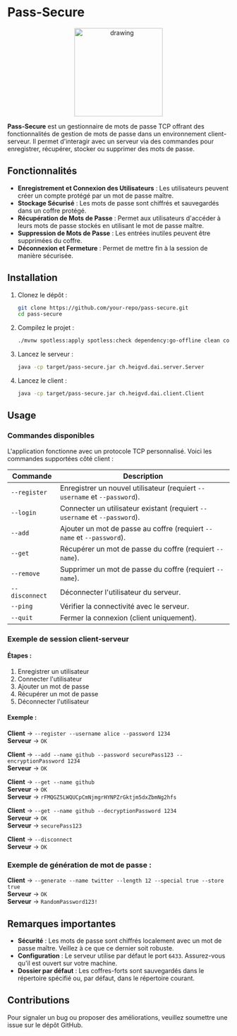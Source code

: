 # Pass-Secure

<p align="center">
<img align="center" src="https://github.com/LeonardJouve/DAI-labo01/blob/Add-logo-readme/logo-pass-secure.png" alt="drawing" style="width:200px;" class="center"/>
</p>

**Pass-Secure** est un gestionnaire de mots de passe TCP offrant des fonctionnalités de gestion de mots de passe dans un environnement client-serveur. Il permet d'interagir avec un serveur via des commandes pour enregistrer, récupérer, stocker ou supprimer des mots de passe.

## Fonctionnalités

- **Enregistrement et Connexion des Utilisateurs** : Les utilisateurs peuvent créer un compte protégé par un mot de passe maître.
- **Stockage Sécurisé** : Les mots de passe sont chiffrés et sauvegardés dans un coffre protégé.
- **Récupération de Mots de Passe** : Permet aux utilisateurs d'accéder à leurs mots de passe stockés en utilisant le mot de passe maître.
- **Suppression de Mots de Passe** : Les entrées inutiles peuvent être supprimées du coffre.
- **Déconnexion et Fermeture** : Permet de mettre fin à la session de manière sécurisée.

## Installation

1. Clonez le dépôt :
   ```bash
   git clone https://github.com/your-repo/pass-secure.git
   cd pass-secure
   ```

2. Compilez le projet :
   ```bash
   ./mvnw spotless:apply spotless:check dependency:go-offline clean compile package
   ```

3. Lancez le serveur :
   ```bash
   java -cp target/pass-secure.jar ch.heigvd.dai.server.Server
   ```

4. Lancez le client :
   ```bash
   java -cp target/pass-secure.jar ch.heigvd.dai.client.Client
   ```

## Usage

### Commandes disponibles

L'application fonctionne avec un protocole TCP personnalisé. Voici les commandes supportées côté client :

| **Commande**     | **Description**                                                             |
|-------------------|-----------------------------------------------------------------------------|
| `--register`      | Enregistrer un nouvel utilisateur (requiert `--username` et `--password`). |
| `--login`         | Connecter un utilisateur existant (requiert `--username` et `--password`). |
| `--add`           | Ajouter un mot de passe au coffre (requiert `--name` et `--password`).     |
| `--get`           | Récupérer un mot de passe du coffre (requiert `--name`).                  |
| `--remove`        | Supprimer un mot de passe du coffre (requiert `--name`).                  |
| `--disconnect`    | Déconnecter l'utilisateur du serveur.                                      |
| `--ping`          | Vérifier la connectivité avec le serveur.                                  |
| `--quit`          | Fermer la connexion (client uniquement).                                   |

### Exemple de session client-serveur

#### Étapes :
1. Enregistrer un utilisateur
2. Connecter l'utilisateur
3. Ajouter un mot de passe
4. Récupérer un mot de passe
5. Déconnecter l'utilisateur

#### Exemple :
**Client** → `--register --username alice --password 1234`  
**Serveur** → `OK`

**Client** → `--add --name github --password securePass123 --encryptionPassword 1234`  
**Serveur** → `OK`

**Client** → `--get --name github`  
**Serveur** → `OK`  
**Serveur** → `rFMQGZ5LWQUCpCmNjmgrHYNPZrGktjm5dxZbmNg2hfs`

**Client** → `--get --name github --decryptionPassword 1234`  
**Serveur** → `OK`  
**Serveur** → `securePass123`

**Client** → `--disconnect`  
**Serveur** → `OK`

### Exemple de génération de mot de passe :
**Client** → `--generate --name twitter --length 12 --special true --store true`  
**Serveur** → `OK`  
**Serveur** → `RandomPassword123!`

## Remarques importantes

- **Sécurité** : Les mots de passe sont chiffrés localement avec un mot de passe maître. Veillez à ce que ce dernier soit robuste.
- **Configuration** : Le serveur utilise par défaut le port `6433`. Assurez-vous qu'il est ouvert sur votre machine.
- **Dossier par défaut** : Les coffres-forts sont sauvegardés dans le répertoire spécifié ou, par défaut, dans le répertoire courant.

## Contributions

Pour signaler un bug ou proposer des améliorations, veuillez soumettre une issue sur le dépôt GitHub.
